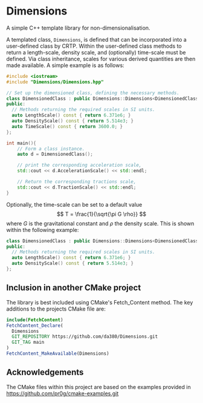 # Dimensions

A simple C++ template library for non-dimensionalisation. 

A templated class, ```Dimensions```, is defined that can be incorporated into a user-defined class by CRTP. Within the user-defined class methods to return a length-scale, density scale, and (optionally) time-scale must be defined. Via class inheritance, scales for various derived quantities are then made available. 
A simple example is as follows:

```c++
#include <iostream>
#include "Dimensions/Dimensions.hpp"

// Set up the dimensioned class, defining the necessary methods. 
class DimensionedClass : public Dimensions::Dimensions<DimensionedClass> {
public:  
  // Methods returning the required scales in SI units. 
  auto LengthScale() const { return 6.371e6; }
  auto DensityScale() const { return 5.514e3; }
  auto TimeScale() const { return 3600.0; }
};

int main(){
    // Form a class instance. 
    auto d = DimensionedClass();

    // print the corresponding acceleration scale, 
    std::cout << d.AccelerationScale() << std::endl;

    // Return the corresponding tractions scale, 
    std::cout << d.TractionScale() << std::endl;    
}

```
Optionally, the time-scale can be set to a default value 
$$
T = \frac{1}{\sqrt{\pi G \rho}}
$$
where $G$ is the gravitational constant and $\rho$ the density scale. This is shown within the following example:
```c++
class DimensionedClass : public Dimensions::Dimensions<DimensionedClass, Dimensions::TimeScaleNotSet> {
public:  
  // Methods returning the required scales in SI units. 
  auto LengthScale() const { return 6.371e6; }
  auto DensityScale() const { return 5.514e3; }  
};

```


## Inclusion in another CMake project

The library is best included using CMake's  Fetch_Content method. The key additions to the projects CMake file are:
```Cmake
include(FetchContent)
FetchContent_Declare(
  Dimensions
  GIT_REPOSITORY https://github.com/da380/Dimensions.git
  GIT_TAG main
)
FetchContent_MakeAvailable(Dimensions)
```

## Acknowledgements

The CMake files within this project are based on the examples provided in https://github.com/pr0g/cmake-examples.git